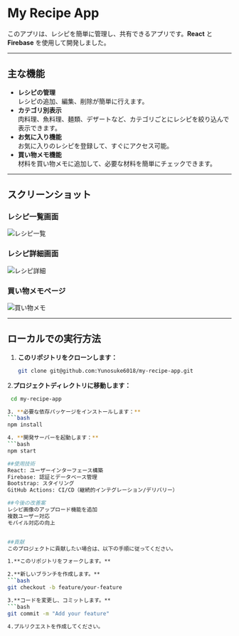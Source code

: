 # My Recipe App

このアプリは、レシピを簡単に管理し、共有できるアプリです。**React** と **Firebase** を使用して開発しました。

---

## 主な機能

- **レシピの管理**  
  レシピの追加、編集、削除が簡単に行えます。
- **カテゴリ別表示**  
  肉料理、魚料理、麺類、デザートなど、カテゴリごとにレシピを絞り込んで表示できます。
- **お気に入り機能**  
  お気に入りのレシピを登録して、すぐにアクセス可能。
- **買い物メモ機能**  
  材料を買い物メモに追加して、必要な材料を簡単にチェックできます。

---

## スクリーンショット

### レシピ一覧画面
![レシピ一覧](https://github.com/Yunosuke6018/my-recipe-app/assets/your-image-link1)

### レシピ詳細画面
![レシピ詳細](https://github.com/Yunosuke6018/my-recipe-app/assets/your-image-link2)

### 買い物メモページ
![買い物メモ](https://github.com/Yunosuke6018/my-recipe-app/assets/your-image-link3)

---

## ローカルでの実行方法

1. **このリポジトリをクローンします：**
   ```bash
   git clone git@github.com:Yunosuke6018/my-recipe-app.git

2.**プロジェクトディレクトリに移動します：**
   ```bash
    cd my-recipe-app

3. **必要な依存パッケージをインストールします：**
  ```bash
  npm install

4. **開発サーバーを起動します：**
  ```bash
  npm start

##使用技術
React: ユーザーインターフェース構築
Firebase: 認証とデータベース管理
Bootstrap: スタイリング
GitHub Actions: CI/CD（継続的インテグレーション/デリバリー）

##今後の改善案
レシピ画像のアップロード機能を追加
複数ユーザー対応
モバイル対応の向上


##貢献
  このプロジェクトに貢献したい場合は、以下の手順に従ってください。

1.**このリポジトリをフォークします。**

2.**新しいブランチを作成します。**
  ```bash
  git checkout -b feature/your-feature

3.**コードを変更し、コミットします。**
  ```bash
  git commit -m "Add your feature"

4.プルリクエストを作成してください。
